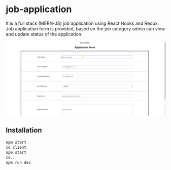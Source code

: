 # job-application

It is a full stack (MERN-JS) job application using React Hooks and Redux. Job application form is provided, based on the job category admin can view and update status of the application. 

![](/job-application.gif)

## Installation
```
npm start
cd client
npm start
cd..
npm run dev
```
